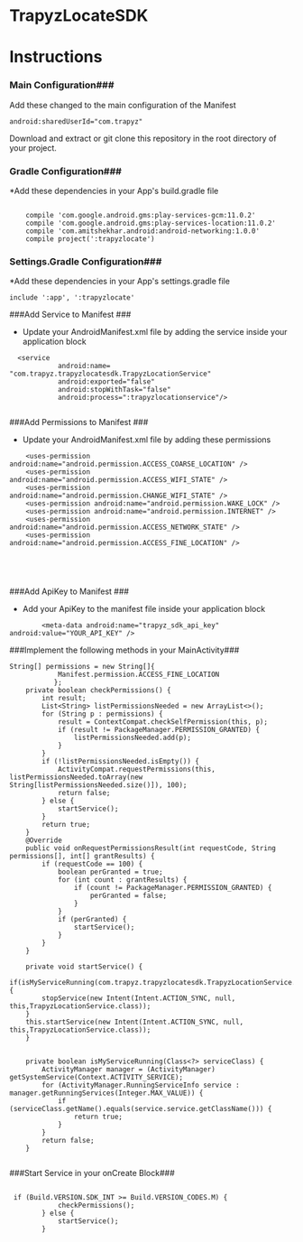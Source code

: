 # TrapyzLocateSDK

# Instructions #

### Main Configuration###
Add these changed to the main configuration of the Manifest
```
android:sharedUserId="com.trapyz"
```
Download and extract or git clone this repository in the root directory of your project.

### Gradle Configuration###
*Add these dependencies in your App's build.gradle file

```
    
    compile 'com.google.android.gms:play-services-gcm:11.0.2'
    compile 'com.google.android.gms:play-services-location:11.0.2'
    compile 'com.amitshekhar.android:android-networking:1.0.0'
    compile project(':trapyzlocate')

```

### Settings.Gradle Configuration###
*Add these dependencies in your App's settings.gradle file
```
include ':app', ':trapyzlocate'

```

###Add Service to Manifest ###
* Update your AndroidManifest.xml file by adding the service inside your application block
```
  <service
            android:name= "com.trapyz.trapyzlocatesdk.TrapyzLocationService"
            android:exported="false"
            android:stopWithTask="false"
            android:process=":trapyzlocationservice"/>
            
```

###Add Permissions to Manifest ###
* Update your AndroidManifest.xml file by adding these permissions
```
    <uses-permission android:name="android.permission.ACCESS_COARSE_LOCATION" />
    <uses-permission android:name="android.permission.ACCESS_WIFI_STATE" />
    <uses-permission android:name="android.permission.CHANGE_WIFI_STATE" />
    <uses-permission android:name="android.permission.WAKE_LOCK" />
    <uses-permission android:name="android.permission.INTERNET" />
    <uses-permission android:name="android.permission.ACCESS_NETWORK_STATE" />
    <uses-permission android:name="android.permission.ACCESS_FINE_LOCATION" />
    

    
    
```

###Add ApiKey to Manifest ###
* Add your ApiKey to the manifest file inside your application block
```
        <meta-data android:name="trapyz_sdk_api_key" android:value="YOUR_API_KEY" />

```

###Implement the following methods in your MainActivity###

```
String[] permissions = new String[]{
            Manifest.permission.ACCESS_FINE_LOCATION
           };
    private boolean checkPermissions() {
        int result;
        List<String> listPermissionsNeeded = new ArrayList<>();
        for (String p : permissions) {
            result = ContextCompat.checkSelfPermission(this, p);
            if (result != PackageManager.PERMISSION_GRANTED) {
                listPermissionsNeeded.add(p);
            }
        }
        if (!listPermissionsNeeded.isEmpty()) {
            ActivityCompat.requestPermissions(this, listPermissionsNeeded.toArray(new String[listPermissionsNeeded.size()]), 100);
            return false;
        } else {
            startService();
        }
        return true;
    }
    @Override
    public void onRequestPermissionsResult(int requestCode, String permissions[], int[] grantResults) {
        if (requestCode == 100) {
            boolean perGranted = true;
            for (int count : grantResults) {
                if (count != PackageManager.PERMISSION_GRANTED) {
                    perGranted = false;
                }
            }
            if (perGranted) {
                startService();
            } 
        }
    }
    
    private void startService() {
    if(isMyServiceRunning(com.trapyz.trapyzlocatesdk.TrapyzLocationService.class)) {
        stopService(new Intent(Intent.ACTION_SYNC, null, this,TrapyzLocationService.class));
    }
    this.startService(new Intent(Intent.ACTION_SYNC, null, this,TrapyzLocationService.class));
    }
    
    
    private boolean isMyServiceRunning(Class<?> serviceClass) {
        ActivityManager manager = (ActivityManager) getSystemService(Context.ACTIVITY_SERVICE);
        for (ActivityManager.RunningServiceInfo service : manager.getRunningServices(Integer.MAX_VALUE)) {
            if (serviceClass.getName().equals(service.service.getClassName())) {
                return true;
            }
        }
        return false;
    }
 
``` 
 
 
###Start Service in your onCreate Block###
```
  	
 if (Build.VERSION.SDK_INT >= Build.VERSION_CODES.M) {
            checkPermissions();
        } else {
            startService();
        }
```
